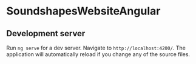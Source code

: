 # SoundshapesWebsiteAngular
## Development server

Run `ng serve` for a dev server. Navigate to `http://localhost:4200/`. The application will automatically reload if you change any of the source files.
